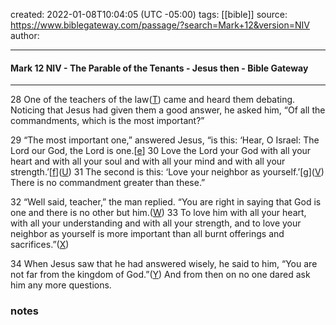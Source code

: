 created: 2022-01-08T10:04:05 (UTC -05:00)
tags: [[bible]]
source: https://www.biblegateway.com/passage/?search=Mark+12&version=NIV
author: 

---

#### Mark 12 NIV - The Parable of the Tenants - Jesus then - Bible Gateway

---
28 One of the teachers of the law([T](https://www.biblegateway.com/passage/?search=Mark+12&version=NIV#cen-NIV-24702T "See cross-reference T")) came and heard them debating. Noticing that Jesus had given them a good answer, he asked him, “Of all the commandments, which is the most important?”

29 “The most important one,” answered Jesus, “is this: ‘Hear, O Israel: The Lord our God, the Lord is one.\[[e](https://www.biblegateway.com/passage/?search=Mark+12&version=NIV#fen-NIV-24703e "See footnote e")\] 30 Love the Lord your God with all your heart and with all your soul and with all your mind and with all your strength.’\[[f](https://www.biblegateway.com/passage/?search=Mark+12&version=NIV#fen-NIV-24704f "See footnote f")\]([U](https://www.biblegateway.com/passage/?search=Mark+12&version=NIV#cen-NIV-24704U "See cross-reference U")) 31 The second is this: ‘Love your neighbor as yourself.’\[[g](https://www.biblegateway.com/passage/?search=Mark+12&version=NIV#fen-NIV-24705g "See footnote g")\]([V](https://www.biblegateway.com/passage/?search=Mark+12&version=NIV#cen-NIV-24705V "See cross-reference V")) There is no commandment greater than these.”

32 “Well said, teacher,” the man replied. “You are right in saying that God is one and there is no other but him.([W](https://www.biblegateway.com/passage/?search=Mark+12&version=NIV#cen-NIV-24706W "See cross-reference W")) 33 To love him with all your heart, with all your understanding and with all your strength, and to love your neighbor as yourself is more important than all burnt offerings and sacrifices.”([X](https://www.biblegateway.com/passage/?search=Mark+12&version=NIV#cen-NIV-24707X "See cross-reference X"))

34 When Jesus saw that he had answered wisely, he said to him, “You are not far from the kingdom of God.”([Y](https://www.biblegateway.com/passage/?search=Mark+12&version=NIV#cen-NIV-24708Y "See cross-reference Y")) And from then on no one dared ask him any more questions.

### notes